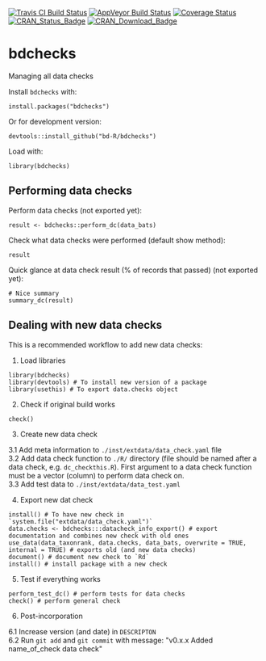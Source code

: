 [![Travis CI Build Status](https://img.shields.io/travis/bd-R/bdchecks.svg?branch=master?style=flat-square&label=Travis+CI)](https://travis-ci.org/bd-R/bdchecks) 
[![AppVeyor Build Status](https://ci.appveyor.com/api/projects/status/github/bd-R/bdchecks?branch=master&svg=true)](https://ci.appveyor.com/project/bd-R/bdchecks)
[![Coverage Status](https://img.shields.io/codecov/c/github/bd-R/bdchecks/master.svg)](https://codecov.io/github/bd-R/bdchecks?branch=master)   
[![CRAN_Status_Badge](http://www.r-pkg.org/badges/version/bdchecks)](https://cran.r-project.org/package=bdchecks) 
[![CRAN_Download_Badge](https://cranlogs.r-pkg.org/badges/grand-total/bdchecks)](https://cran.r-project.org/package=bdchecks) 

# bdchecks
Managing all data checks

Install `bdchecks` with: 

    install.packages("bdchecks")

Or for development version:

    devtools::install_github("bd-R/bdchecks")

Load with:
    
    library(bdchecks)

## Performing data checks

Perform data checks (not exported yet):

    result <- bdchecks::perform_dc(data_bats)

Check what data checks were performed (default show method):

    result

Quick glance at data check result (% of records that passed) (not exported yet):  

    # Nice summary
    summary_dc(result)

## Dealing with new data checks

This is a recommended workflow to add new data checks:

1. Load libraries 

```{r}
library(bdchecks)
library(devtools) # To install new version of a package
library(usethis) # To export data.checks object
```

2. Check if original build works

```{r}
check()
```

3. Create new data check  

3.1 Add meta information to `./inst/extdata/data_check.yaml` file  
3.2 Add data check function to `./R/` directory (file should be named after a data check, e.g. `dc_checkthis.R`). First argument to a data check function must be a vector (column) to perform data check on.  
3.3 Add test data to `./inst/extdata/data_test.yaml`

4. Export new dat check

```{r}
install() # To have new check in `system.file("extdata/data_check.yaml")`
data.checks <- bdchecks:::datacheck_info_export() # export documentation and combines new check with old ones
use_data(data_taxonrank, data.checks, data_bats, overwrite = TRUE, internal = TRUE) # exports old (and new data checks)
document() # document new check to `Rd`
install() # install package with a new check
```

5. Test if everything works

```{r}
perform_test_dc() # perform tests for data checks
check() # perform general check
```

6. Post-incorporation

6.1 Increase version (and date) in `DESCRIPTON`  
6.2 Run `git add` and `git commit` with message: "v0.x.x Added name_of_check data check"